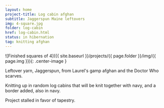 ```yaml
---
layout: home
project-title: Log cabin afghan
subtitle: Jaggerspun Maine leftovers
img: 4-square.jpg
folder: log-cabin
href: log-cabin.html
status: in hibernation
tag: knitting afghan
---
```


![Finished squares of 4]({{ site.baseurl }}/projects/{{ page.folder }}/img/{{ page.img }}){: .center-image }

Leftover yarn, Jaggerspun, from Laurel's gamp afghan and the Doctor Who scarves.

Knitting up in random log cabins that will be knit together with navy, and a border added, also in navy.

Project stalled in favor of tapestry.